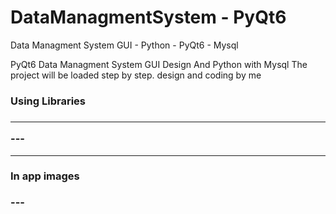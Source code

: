 # DataManagmentSystem - PyQt6
Data Managment System GUI - Python - PyQt6 - Mysql

PyQt6 Data Managment System GUI Design And Python with Mysql
The project will be loaded step by step.
design and coding by me

<h3>Using Libraries<h3>
<hr>
---
<hr>
<div style="float:center">
  <h4> In app images </h4>
---
<div>
